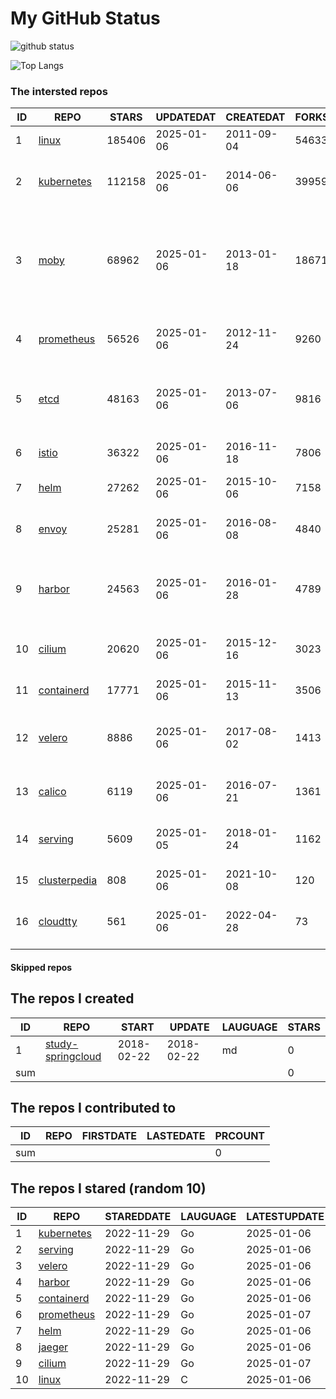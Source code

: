 # My GitHub Status

<img src="https://github-readme-stats-1.yihong0618.vercel.app/api?username=daoqingniu&show_icons=true&&&hide_title=true&count_private=true" alt="github status" />

![Top Langs](https://github-readme-stats-1.yihong0618.vercel.app/api/top-langs/?username=daoqingniu&layout=compact)

<!--START_SECTION:github_repos-->
### The intersted repos
| ID |                              REPO                               | STARS  | UPDATEDAT  | CREATEDAT  | FORKSCOUNT |                                                DESCRIPTIONS                                                |
|----|-----------------------------------------------------------------|--------|------------|------------|------------|------------------------------------------------------------------------------------------------------------|
|  1 | [linux](https://github.com/torvalds/linux)                      | 185406 | 2025-01-06 | 2011-09-04 |      54633 | Linux kernel source tree                                                                                   |
|  2 | [kubernetes](https://github.com/kubernetes/kubernetes)          | 112158 | 2025-01-06 | 2014-06-06 |      39959 | Production-Grade Container Scheduling and Management                                                       |
|  3 | [moby](https://github.com/moby/moby)                            |  68962 | 2025-01-06 | 2013-01-18 |      18671 | The Moby Project - a collaborative project for the container ecosystem to assemble container-based systems |
|  4 | [prometheus](https://github.com/prometheus/prometheus)          |  56526 | 2025-01-06 | 2012-11-24 |       9260 | The Prometheus monitoring system and time series database.                                                 |
|  5 | [etcd](https://github.com/etcd-io/etcd)                         |  48163 | 2025-01-06 | 2013-07-06 |       9816 | Distributed reliable key-value store for the most critical data of a distributed system                    |
|  6 | [istio](https://github.com/istio/istio)                         |  36322 | 2025-01-06 | 2016-11-18 |       7806 | Connect, secure, control, and observe services.                                                            |
|  7 | [helm](https://github.com/helm/helm)                            |  27262 | 2025-01-06 | 2015-10-06 |       7158 | The Kubernetes Package Manager                                                                             |
|  8 | [envoy](https://github.com/envoyproxy/envoy)                    |  25281 | 2025-01-06 | 2016-08-08 |       4840 | Cloud-native high-performance edge/middle/service proxy                                                    |
|  9 | [harbor](https://github.com/goharbor/harbor)                    |  24563 | 2025-01-06 | 2016-01-28 |       4789 | An open source trusted cloud native registry project that stores, signs, and scans content.                |
| 10 | [cilium](https://github.com/cilium/cilium)                      |  20620 | 2025-01-06 | 2015-12-16 |       3023 | eBPF-based Networking, Security, and Observability                                                         |
| 11 | [containerd](https://github.com/containerd/containerd)          |  17771 | 2025-01-06 | 2015-11-13 |       3506 | An open and reliable container runtime                                                                     |
| 12 | [velero](https://github.com/vmware-tanzu/velero)                |   8886 | 2025-01-06 | 2017-08-02 |       1413 | Backup and migrate Kubernetes applications and their persistent volumes                                    |
| 13 | [calico](https://github.com/projectcalico/calico)               |   6119 | 2025-01-06 | 2016-07-21 |       1361 | Cloud native networking and network security                                                               |
| 14 | [serving](https://github.com/knative/serving)                   |   5609 | 2025-01-05 | 2018-01-24 |       1162 | Kubernetes-based, scale-to-zero, request-driven compute                                                    |
| 15 | [clusterpedia](https://github.com/clusterpedia-io/clusterpedia) |    808 | 2025-01-06 | 2021-10-08 |        120 | The Encyclopedia of Kubernetes clusters                                                                    |
| 16 | [cloudtty](https://github.com/cloudtty/cloudtty)                |    561 | 2025-01-06 | 2022-04-28 |         73 | A Friendly Kubernetes CloudShell (Web Terminal) !                                                          |



#### Skipped repos
<!--END_SECTION:github_repos-->

<!--START_SECTION:my_github-->
## The repos I created
| ID  |                                 REPO                                 |   START    |   UPDATE   | LAUGUAGE | STARS |
|-----|----------------------------------------------------------------------|------------|------------|----------|-------|
|   1 | [study-springcloud](https://github.com/daoqingniu/study-springcloud) | 2018-02-22 | 2018-02-22 | md       |     0 |
| sum |                                                                      |            |            |          |     0 |

## The repos I contributed to
| ID  | REPO | FIRSTDATE | LASTEDATE | PRCOUNT |
|-----|------|-----------|-----------|---------|
| sum |      |           |           |       0 |

## The repos I stared (random 10)
| ID |                          REPO                          | STAREDDATE | LAUGUAGE | LATESTUPDATE |
|----|--------------------------------------------------------|------------|----------|--------------|
|  1 | [kubernetes](https://github.com/kubernetes/kubernetes) | 2022-11-29 | Go       | 2025-01-06   |
|  2 | [serving](https://github.com/knative/serving)          | 2022-11-29 | Go       | 2025-01-06   |
|  3 | [velero](https://github.com/vmware-tanzu/velero)       | 2022-11-29 | Go       | 2025-01-06   |
|  4 | [harbor](https://github.com/goharbor/harbor)           | 2022-11-29 | Go       | 2025-01-06   |
|  5 | [containerd](https://github.com/containerd/containerd) | 2022-11-29 | Go       | 2025-01-06   |
|  6 | [prometheus](https://github.com/prometheus/prometheus) | 2022-11-29 | Go       | 2025-01-07   |
|  7 | [helm](https://github.com/helm/helm)                   | 2022-11-29 | Go       | 2025-01-06   |
|  8 | [jaeger](https://github.com/jaegertracing/jaeger)      | 2022-11-29 | Go       | 2025-01-06   |
|  9 | [cilium](https://github.com/cilium/cilium)             | 2022-11-29 | Go       | 2025-01-07   |
| 10 | [linux](https://github.com/torvalds/linux)             | 2022-11-29 | C        | 2025-01-06   |

<!--END_SECTION:my_github-->

